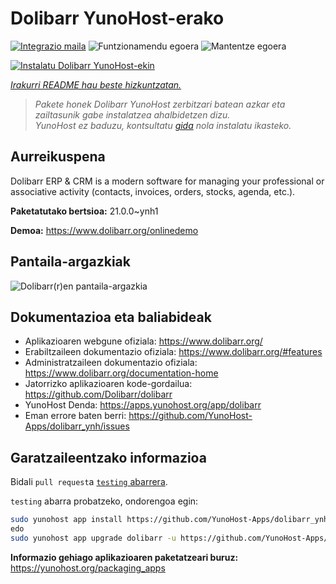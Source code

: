 <!--
Ohart ongi: README hau automatikoki sortu da <https://github.com/YunoHost/apps/tree/master/tools/readme_generator>ri esker
EZ editatu eskuz.
-->

# Dolibarr YunoHost-erako

[![Integrazio maila](https://apps.yunohost.org/badge/integration/dolibarr)](https://ci-apps.yunohost.org/ci/apps/dolibarr/)
![Funtzionamendu egoera](https://apps.yunohost.org/badge/state/dolibarr)
![Mantentze egoera](https://apps.yunohost.org/badge/maintained/dolibarr)

[![Instalatu Dolibarr YunoHost-ekin](https://install-app.yunohost.org/install-with-yunohost.svg)](https://install-app.yunohost.org/?app=dolibarr)

*[Irakurri README hau beste hizkuntzatan.](./ALL_README.md)*

> *Pakete honek Dolibarr YunoHost zerbitzari batean azkar eta zailtasunik gabe instalatzea ahalbidetzen dizu.*  
> *YunoHost ez baduzu, kontsultatu [gida](https://yunohost.org/install) nola instalatu ikasteko.*

## Aurreikuspena

Dolibarr ERP & CRM is a modern software for managing your professional or associative activity (contacts, invoices, orders, stocks, agenda, etc.).

**Paketatutako bertsioa:** 21.0.0~ynh1

**Demoa:** <https://www.dolibarr.org/onlinedemo>

## Pantaila-argazkiak

![Dolibarr(r)en pantaila-argazkia](./doc/screenshots/screenshot.jpg)

## Dokumentazioa eta baliabideak

- Aplikazioaren webgune ofiziala: <https://www.dolibarr.org/>
- Erabiltzaileen dokumentazio ofiziala: <https://www.dolibarr.org/#features>
- Administratzaileen dokumentazio ofiziala: <https://www.dolibarr.org/documentation-home>
- Jatorrizko aplikazioaren kode-gordailua: <https://github.com/Dolibarr/dolibarr>
- YunoHost Denda: <https://apps.yunohost.org/app/dolibarr>
- Eman errore baten berri: <https://github.com/YunoHost-Apps/dolibarr_ynh/issues>

## Garatzaileentzako informazioa

Bidali `pull request`a [`testing` abarrera](https://github.com/YunoHost-Apps/dolibarr_ynh/tree/testing).

`testing` abarra probatzeko, ondorengoa egin:

```bash
sudo yunohost app install https://github.com/YunoHost-Apps/dolibarr_ynh/tree/testing --debug
edo
sudo yunohost app upgrade dolibarr -u https://github.com/YunoHost-Apps/dolibarr_ynh/tree/testing --debug
```

**Informazio gehiago aplikazioaren paketatzeari buruz:** <https://yunohost.org/packaging_apps>
